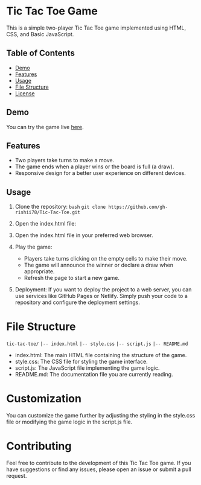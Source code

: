 # Tic Tac Toe Game

This is a simple two-player Tic Tac Toe game implemented using HTML, CSS, and Basic JavaScript.

## Table of Contents

- [Demo](#demo)
- [Features](#features)
- [Usage](#usage)
- [File Structure](#file-structure)
- [License](#license)

## Demo

You can try the game live [here](#(https://gh-rishii78.github.io/Tic-Tac-Toe/)).

## Features

- Two players take turns to make a move.
- The game ends when a player wins or the board is full (a draw).
- Responsive design for a better user experience on different devices.

## Usage

1. Clone the repository:
```bash```
```git clone https://github.com/gh-rishii78/Tic-Tac-Toe.git```

2. Open the index.html file:
3. Open the index.html file in your preferred web browser.
4. Play the game:
    - Players take turns clicking on the empty cells to make their move.
    - The game will announce the winner or declare a draw when appropriate.
    - Refresh the page to start a new game.
5. Deployment:
    If you want to deploy the project to a web server, you can use services like GitHub Pages or Netlify. Simply push your code to a repository and configure the deployment settings.

# File Structure

```tic-tac-toe/```
```|-- index.html```
```|-- style.css```
```|-- script.js```
```|-- README.md```

 - index.html: The main HTML file containing the structure of the game.
 - style.css: The CSS file for styling the game interface.
 - script.js: The JavaScript file implementing the game logic.
 - README.md: The documentation file you are currently reading.

# Customization
You can customize the game further by adjusting the styling in the style.css file or modifying the game logic in the script.js file.

# Contributing
Feel free to contribute to the development of this Tic Tac Toe game. If you have suggestions or find any issues, please open an issue or submit a pull request.
